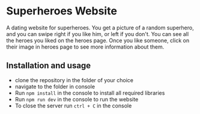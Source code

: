 # Superheroes Website

A dating website for superheroes. You get a picture of a random superhero, and you can swipe right if you like him, or left if you don't. You can see all the heroes you liked on the heroes page. Once you like someone, click on their image in heroes page to see more information about them. 

## Installation and usage

- clone the repository in the folder of your choice
- navigate to the folder in console
- Run `npm install` in the console to install all required libraries
- Run `npm run dev` in the console to run the website
- To close the server run `ctrl + C` in the console
